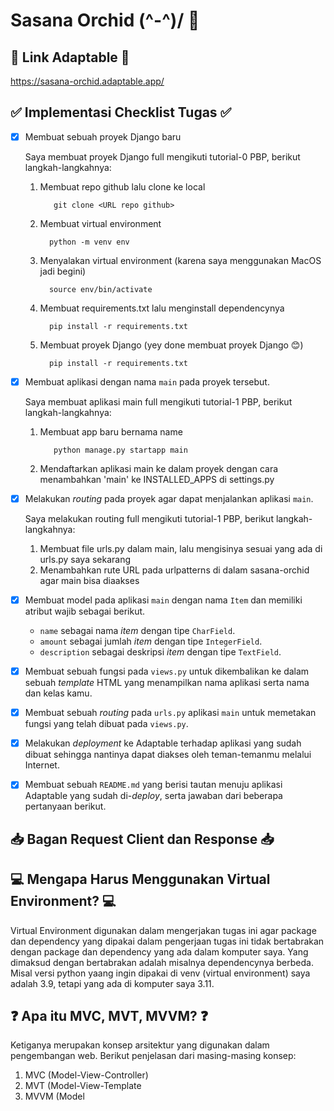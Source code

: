 # Sasana Orchid \(^-^)/ 🌸

## 🔗 Link Adaptable 🔗
https://sasana-orchid.adaptable.app/

## ✅ Implementasi Checklist Tugas ✅
- [x] Membuat sebuah proyek Django baru

     Saya membuat proyek Django full mengikuti tutorial-0 PBP, berikut langkah-langkahnya:
     1. Membuat repo github lalu clone ke local
         ```shell
            git clone <URL repo github>
         ```
     3. Membuat virtual environment
          ```shell
            python -m venv env
          ```
     4. Menyalakan virtual environment (karena saya menggunakan MacOS jadi begini)
          ```shell
            source env/bin/activate
          ```
     5. Membuat requirements.txt lalu menginstall dependencynya
          ```shell
            pip install -r requirements.txt
          ```
     6. Membuat proyek Django (yey done membuat proyek Django 😊)
          ```shell
            pip install -r requirements.txt
          ```
- [x] Membuat aplikasi dengan nama `main` pada proyek tersebut.

     Saya membuat aplikasi main full mengikuti tutorial-1 PBP, berikut langkah-langkahnya:
     1. Membuat app baru bernama name
         ```shell
            python manage.py startapp main
          ```
     2. Mendaftarkan aplikasi main ke dalam proyek dengan cara menambahkan 'main' ke INSTALLED_APPS di settings.py
- [x] Melakukan *routing* pada proyek agar dapat menjalankan aplikasi `main`.
      
     Saya melakukan routing full mengikuti tutorial-1 PBP, berikut langkah-langkahnya:
     1. Membuat file urls.py dalam main, lalu mengisinya sesuai yang ada di urls.py saya sekarang
     2. Menambahkan rute URL pada urlpatterns di dalam sasana-orchid agar main bisa diaakses
- [x] Membuat model pada aplikasi `main` dengan nama `Item` dan memiliki atribut wajib sebagai berikut.
    - `name` sebagai nama *item* dengan tipe `CharField`.
    - `amount` sebagai jumlah *item* dengan tipe `IntegerField`.
    - `description` sebagai deskripsi *item* dengan tipe `TextField`.
- [x] Membuat sebuah fungsi pada `views.py` untuk dikembalikan ke dalam sebuah *template* HTML yang menampilkan nama aplikasi serta nama dan kelas kamu.
- [x] Membuat sebuah *routing* pada `urls.py` aplikasi `main` untuk memetakan fungsi yang telah dibuat pada `views.py`.
- [x] Melakukan *deployment* ke Adaptable terhadap aplikasi yang sudah dibuat sehingga nantinya dapat diakses oleh teman-temanmu melalui Internet.
- [x] Membuat sebuah `README.md` yang berisi tautan menuju aplikasi Adaptable yang sudah di-*deploy*, serta jawaban dari beberapa pertanyaan berikut.

## 📥 Bagan Request Client dan Response 📥

## 💻 Mengapa Harus Menggunakan Virtual Environment? 💻
Virtual Environment digunakan dalam mengerjakan tugas ini agar package dan dependency yang dipakai dalam pengerjaan tugas ini tidak bertabrakan dengan package dan dependency yang ada dalam komputer saya. Yang dimaksud dengan bertabrakan adalah misalnya dependencynya berbeda. Misal versi python yaang ingin dipakai di venv (virtual environment) saya adalah 3.9, tetapi yang ada di komputer saya 3.11.

## ❓ Apa itu MVC, MVT, MVVM? ❓
Ketiganya merupakan konsep arsitektur yang digunakan dalam pengembangan web. Berikut penjelasan dari masing-masing konsep:
1. MVC (Model-View-Controller)
2. MVT (Model-View-Template
3. MVVM (Model
